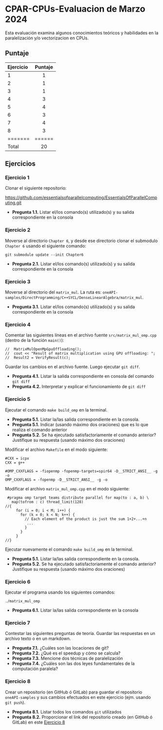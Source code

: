 # CPAR-CPUs-Evaluacion de Marzo 2024

Esta evaluación examina algunos conocimientos teóricos y habilidades en la paralelización y/o vectorizacion en CPUs.

## Puntaje

| Ejercicio | Puntaje  |
|:-------|:--------:|
| 1       | 1 |
| 2       | 1 |
| 3       | 1 |
| 4       | 3 |
| 5       | 4 |
| 6       | 3 |
| 7       | 4 |
| 8       | 3 |
| ======= |======  |
| Total   | 20 |

## Ejercicios

### Ejercicio 1
Clonar el siguiente repositorio:

https://github.com/essentialsofparallelcomputing/EssentialsOfParallelComputing.git

- **Pregunta 1.1.** Listar el/los comando(s) utilizado(s) y su salida correspondiente en la consola

### Ejercicio 2

Moverse al directorio `Chapter 6`, y desde ese directorio clonar el submodulo `Chapter 6` usando el siguiente comando:

`git submodule update --init Chapter6`

- **Pregunta 2.1.** Listar el/los comando(s) utilizado(s) y su salida correspondiente en la consola

### Ejercicio 3
Moverse al directorio del `matrix_mul`. La ruta es: `oneAPI-samples/DirectProgramming/C++SYCL/DenseLinearAlgebra/matrix_mul`.

- **Pregunta 3.1.** Listar el/los comando(s) utilizado(s) y su salida correspondiente en la consola

### Ejercicio 4
Comentar las siguientes líneas en el archivo fuente `src/matrix_mul_omp.cpp` (dentro de la función `main()`): 

```
//  MatrixMulOpenMpGpuOffloading();
//  cout << "Result of matrix multiplication using GPU offloading: ";
//  Result2 = VerifyResult(c);
```

Guardar los cambios en el archivo fuente. Luego ejecutar `git diff`.

- **Pregunta 4.1.** Listar la salida correspondiente en consola del comando `git diff`
- **Pregunta 4.2.** Interpretar y explicar el funcionamiento de `git diff`

### Ejercicio 5
Ejecutar el comando `make build_omp` en la terminal.

- **Pregunta 5.1.** Listar la/las salida correspondiente en la consola. 
- **Pregunta 5.1.** Indicar (usando máximo dos oraciones) que es lo que realiza el comando anterior
- **Pregunta 5.2.** Se ha ejecutado satisfactoriamente el comando anterior? Justifique su respuesta  (usando máximo dos oraciones)

Modificar el archivo `Makefile` en el modo siguiente:

```
#CXX = icpx
CXX = g++
```

```
#OMP_CXXFLAGS = -fiopenmp -fopenmp-targets=spir64 -D__STRICT_ANSI__ -g -o
OMP_CXXFLAGS = -fopenmp -D__STRICT_ANSI__ -g -o
````

Modificar el archivo `matrix_mul_omp.cpp` en el modo siguiente:

```
 #pragma omp target teams distribute parallel for map(to : a, b) \
   map(tofrom : c) thread_limit(128)
//{
     for (i = 0; i < M; i++) {
       for (k = 0; k < N; k++) {
         // Each element of the product is just the sum 1+2+...+n
          ...
         }
       }
     }
//}
```

Ejecutar nuevamente el comando `make build_omp` en la terminal.

- **Pregunta 5.1.** Listar la/las salida correspondiente en la consola. 
- **Pregunta 5.2.** Se ha ejecutado satisfactoriamente el comando anterior? Justifique su respuesta  (usando máximo dos oraciones)

### Ejercicio 6
Ejecutar el programa usando los siguientes comandos:

```
./matrix_mul_omp
```

- **Pregunta 6.1.** Listar la/las salida correspondiente en la consola

### Ejercicio 7
Contestar las siguientes preguntas de teoría. Guardar las respuestas en un archivo texto o en un markdown. 

- **Pregunta 7.1.** ¿Cuáles son las locaciones de git?
- **Pregunta 7.2.** ¿Qué es el speedup y cómo se calcula?
- **Pregunta 7.3.** Mencione dos técnicas de paralelización
- **Pregunta 7.4.** ¿Cuáles son las dos leyes fundamentales de la computación paralela?

### Ejercicio 8
Crear un repositorio (en GitHub ó GitLab) para guardar el repositorio `oneAPI-samples` y sus cambios efectuados en este ejercicio (ejm. usando `git push`).

- **Pregunta 8.1.** Listar todos los comandos `git` utilizados
- **Pregunta 8.2.** Proporcionar el link del repositorio creado (en GitHub ó GitLab) en este [Ejercicio 8](#ejercicio-8)
